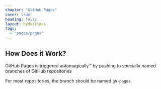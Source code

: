 ```yaml
---
chapter: "GitHub Pages"
cover: true
heading: false
layout: hydeslides
tags:
  - "pages/pages"
---
```


## How Does it Work?

GitHub Pages is triggered automagically&trade; by pushing to specially named branches of GitHub repositories

For most repositories, the branch should be named `gh-pages`

